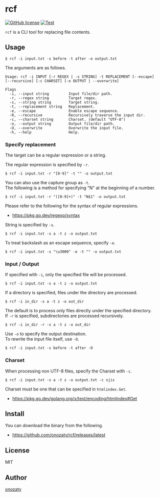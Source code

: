 # rcf

[![GitHub license](https://img.shields.io/github/license/onozaty/rcf)](https://github.com/onozaty/rcf/blob/main/LICENSE)
[![Test](https://github.com/onozaty/rcf/actions/workflows/test.yaml/badge.svg)](https://github.com/onozaty/rcf/actions/workflows/test.yaml)

`rcf` is a CLI tool for replacing file contents.

## Usage

```
$ rcf -i input.txt -s before -t after -o output.txt
```

The arguments are as follows.

```
Usage: rcf -i INPUT [-r REGEX | -s STRING] -t REPLACEMENT [--escape] [--recursive] [-c CHARSET] [-o OUTPUT | --overwrite]

Flags
  -i, --input string         Input file/dir path.
  -r, --regex string         Target regex.
  -s, --string string        Target string.
  -t, --replacement string   Replacement.
  -e, --escape               Enable escape sequence.
  -R, --recursive            Recursively traverse the input dir.
  -c, --charset string       Charset. (default "UTF-8")
  -o, --output string        Output file/dir path.
  -O, --overwrite            Overwrite the input file.
  -h, --help                 Help.
```

### Specify replacement

The target can be a regular expression or a string.

The regular expression is specified by `-r`.

```
$ rcf -i input.txt -r "[0-9]" -t "" -o output.txt
```

You can also use the capture group as `-t`.  
The following is a method for specifying "N" at the beginning of a number.

```
$ rcf -i input.txt -r "([0-9]+)" -t "N$1" -o output.txt
```

Please refer to the following for the syntax of regular expressions.

* https://pkg.go.dev/regexp/syntax

String is specified by `-s`.

```
$ rcf -i input.txt -s a -t z -o output.txt
```

To treat backslash as an escape sequence, specify `-e`.

```
$ rcf -i input.txt -s "\u3000" -e -t "" -o output.txt
```

### Input / Output

If specified with `-i`, only the specified file will be processed.

```
$ rcf -i input.txt -s a -t z -o output.txt
```

If a directory is specified, files under the directory are processed.  

```
$ rcf -i in_dir -s a -t z -o out_dir
```

The default is to process only files directly under the specified directory.  
If `-r` is specified, subdirectories are processed recursively.

```
$ rcf -i in_dir -r -s a -t z -o out_dir
```

Use `-o` to specify the output destination.  
To rewrite the input file itself, use `-O`.

```
$ rcf -i input.txt -s before -t after -O
```

### Charset

When processing non UTF-8 files, specify the Charset with `-c`.

```
$ rcf -i input.txt -s a -t z -o output.txt -c sjis
```

Charset must be one that can be specified in `htmlindex.Get`.

* https://pkg.go.dev/golang.org/x/text/encoding/htmlindex#Get

## Install

You can download the binary from the following.

* https://github.com/onozaty/rcf/releases/latest

## License

MIT

## Author

[onozaty](https://github.com/onozaty)


